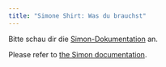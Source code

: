 ```yaml
---
title: "Simone Shirt: Was du brauchst"
---
```


<Note>

Bitte schau dir die [Simon-Dokumentation](/docs/patterns/simon/) an.

Please refer to [the Simon documentation](/docs/designs/simon/).

</Note>

